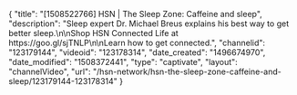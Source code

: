 {
    "title": "[1508522766] HSN | The Sleep Zone: Caffeine and sleep",
    "description": "Sleep expert Dr. Michael Breus explains his best way to get better sleep.\n\nShop HSN Connected Life at https:\/\/goo.gl\/sjTNLP\n\nLearn how to get connected.",
    "channelid": "123179144",
    "videoid": "123178314",
    "date_created": "1496674970",
    "date_modified": "1508372441",
    "type": "captivate",
    "layout": "channelVideo",
    "url": "\/hsn-network\/hsn-the-sleep-zone-caffeine-and-sleep\/123179144-123178314"
}